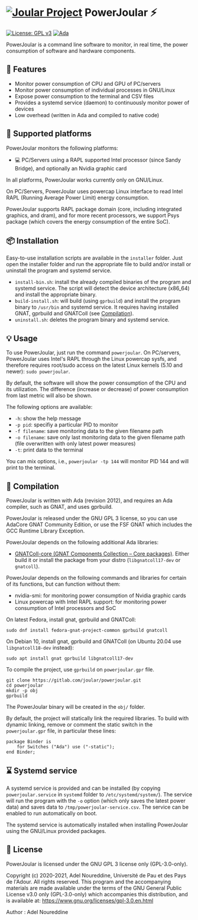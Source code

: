 # [![Joular Project](https://gitlab.com/uploads/-/system/group/avatar/10668049/joular.png?width=64)](https://www.noureddine.org/research/joular/) PowerJoular :zap:

[![License: GPL v3](https://img.shields.io/badge/License-GPLv3-blue)](https://www.gnu.org/licenses/gpl-3.0)
[![Ada](https://img.shields.io/badge/Made%20with-Ada-blue)](https://www.adaic.org)

PowerJoular is a command line software to monitor, in real time, the power consumption of software and hardware components.

## :rocket: Features

- Monitor power consumption of CPU and GPU of PC/servers
- Monitor power consumption of individual processes in GNU/Linux
- Expose power consumption to the terminal and CSV files
- Provides a systemd service (daemon) to continuously monitor power of devices
- Low overhead (written in Ada and compiled to native code)

## :satellite: Supported platforms

PowerJoular monitors the following platforms:
- :computer: PC/Servers using a RAPL supported Intel processor (since Sandy Bridge), and optionally an Nvidia graphic card

In all platforms, PowerJoular works currently only on GNU/Linux.

On PC/Servers, PowerJoular uses powercap Linux interface to read Intel RAPL (Running Average Power Limit) energy consumption.

PowerJoular supports RAPL package domain (core, including integrated graphics, and dram), and for more recent processors, we support Psys package (which covers the energy consumption of the entire SoC).

## :package: Installation

Easy-to-use installation scripts are available in the ```installer``` folder.
Just open the installer folder and run the appropriate file to build and/or install or uninstall the program and systemd service.

- ```install-bin.sh```: install the already compiled binaries of the program and systemd service. The script will detect the device architecture (x86_64) and install the appropriate binary.
- ```build-install.sh```: will build (using ```gprbuild```) and install the program binary to ```/usr/bin``` and systemd service. It requires having installed GNAT, gprbuild and GNATColl (see [Compilation](#floppy_disk-compilation)).
- ```uninstall.sh```: deletes the program binary and systemd service.

## :bulb: Usage

To use PowerJoular, just run the command ```powerjoular```.
On PC/servers, PowerJoular uses Intel's RAPL through the Linux powercap sysfs, and therefore requires root/sudo access on the latest Linux kernels (5.10 and newer): ```sudo powerjoular```.

By default, the software will show the power consumption of the CPU and its utilization.
The difference (increase or decrease) of power consumption from last metric will also be shown.

The following options are available:
- ```-h```: show the help message
- ```-p pid```: specifiy a particular PID to monitor
- ```-f filename```: save monitoring data to the given filename path
- ```-o filename```: save only last monitoring data to the given filename path (file overwritten with only latest power measures)
- ```-t```: print data to the terminal
 
You can mix options, i.e., ```powerjoular -tp 144``` will monitor PID 144 and will print to the terminal.

## :floppy_disk: Compilation

PowerJoular is written with Ada (revision 2012), and requires an Ada compiler, such as GNAT, and uses gprbuild.

PowerJoular is released under the GNU GPL 3 license, so you can use AdaCore GNAT Community Edition, or use the FSF GNAT which includes the GCC Runtime Library Exception.

PowerJoular depends on the following additional Ada libraries:
- [GNATColl-core (GNAT Components Collection – Core packages)](https://github.com/AdaCore/gnatcoll-core). Either build it or install the package from your distro (```libgnatcoll17-dev``` or ```gnatcoll```).

PowerJoular depends on the following commands and libraries for certain of its functions, but can function without them:
- nvidia-smi: for monitoring power consumption of Nvidia graphic cards
- Linux powercap with Intel RAPL support: for monitoring power consumption of Intel processors and SoC

On latest Fedora, install gnat, gprbuild and GNATColl:
```
sudo dnf install fedora-gnat-project-common gprbuild gnatcoll
```

On Debian 10, install gnat, gprbuild and GNATColl (on Ubuntu 20.04 use ```libgnatcoll18-dev``` instead):
```
sudo apt install gnat gprbuild libgnatcoll17-dev
```

To compile the project, use ```gprbuild``` on ```powerjoular.gpr``` file.

```
git clone https://gitlab.com/joular/powerjoular.git
cd powerjoular
mkdir -p obj
gprbuild
```

The PowerJoular binary will be created in the ```obj/``` folder.

By default, the project will statically link the required libraries.
To build with dynamic linking, remove or comment the static switch in the ```powerjoular.gpr``` file, in particular these lines:

```
package Binder is
    for Switches ("Ada") use ("-static");
end Binder;
```

## :hourglass: Systemd service

A systemd service is provided and can be installed (by copying ```powerjoular.service``` in ```systemd``` folder to ```/etc/systemd/system/```).
The service will run the program with the ```-o``` option (which only saves the latest power data) and saves data to ```/tmp/powerjoular-service.csv```.
The service can be enabled to run automatically on boot.

The systemd service is automatically installed when installing PowerJoular using the GNU/Linux provided packages.

## :newspaper: License

PowerJoular is licensed under the GNU GPL 3 license only (GPL-3.0-only).

Copyright (c) 2020-2021, Adel Noureddine, Université de Pau et des Pays de l'Adour.
All rights reserved. This program and the accompanying materials are made available under the terms of the GNU General Public License v3.0 only (GPL-3.0-only) which accompanies this distribution, and is available at: https://www.gnu.org/licenses/gpl-3.0.en.html

Author : Adel Noureddine
